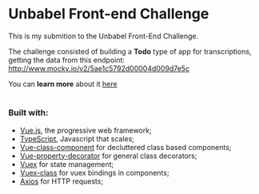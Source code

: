 # Unbabel Front-end Challenge

This is my submition to the Unbabel Front-End Challenge.

The challenge consisted of building a **Todo** type of app for transcriptions, getting the data from this endpoint: http://www.mocky.io/v2/5ae1c5792d00004d009d7e5c

You can **learn more** about it [here](https://github.com/Unbabel/frontend-challenge/)

#
### Built with:
* [Vue.js](https://vuejs.org), the progressive web framework;
* [TypeScript](https://www.typescriptlang.org), Javascript that scales;
* [Vue-class-component](https://www.github.com/vuejs/vue-class-component) for decluttered class based components;
* [Vue-property-decorator](https://github.com/kaorun343/vue-property-decorator) for general class decorators;
* [Vuex](https://github.com/vuejs/vuex) for state management;
* [Vuex-class](https://github.com/ktsn/vuex-class) for vuex bindings in components;
* [Axios](https://github.com/axios/axios) for HTTP requests;


